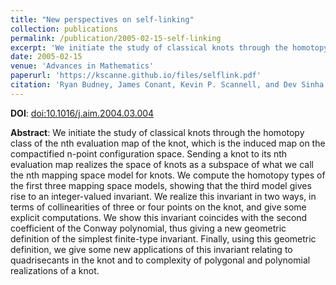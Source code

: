 ```yaml
---
title: "New perspectives on self-linking"
collection: publications
permalink: /publication/2005-02-15-self-linking
excerpt: 'We initiate the study of classical knots through the homotopy class of the nth evaluation map of the knot, which is the induced map on the compactified n-point configuration space.'
date: 2005-02-15
venue: 'Advances in Mathematics'
paperurl: 'https://kscanne.github.io/files/selflink.pdf'
citation: 'Ryan Budney, James Conant, Kevin P. Scannell, and Dev Sinha. New per- spectives on self-linking. <i>Advances in Mathematics</i>, 191(1):78–113, 2005.'
---
```


**DOI**: [doi:10.1016/j.aim.2004.03.004](http://dx.doi.org/10.1016/j.aim.2004.03.004)

**Abstract**: We initiate the study of classical knots through the homotopy class of the nth evaluation map of the knot, which is the induced map on the compactified n-point configuration space. Sending a knot to its nth evaluation map realizes the space of knots as a subspace of what we call the nth mapping space model for knots. We compute the homotopy types of the first three mapping space models, showing that the third model gives rise to an integer-valued invariant. We realize this invariant in two ways, in terms of collinearities of three or four points on the knot, and give some explicit computations. We show this invariant coincides with the second coefficient of the Conway polynomial, thus giving a new geometric definition of the simplest finite-type invariant. Finally, using this geometric definition, we give some new applications of this invariant relating to quadrisecants in the knot and to complexity of polygonal and polynomial realizations of a knot.
